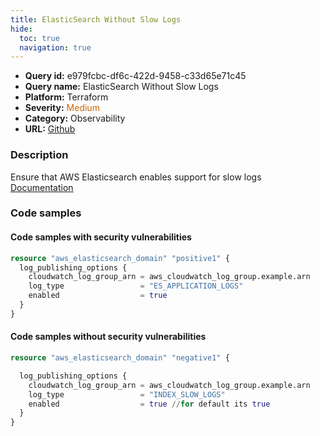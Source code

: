 ```yaml
---
title: ElasticSearch Without Slow Logs
hide:
  toc: true
  navigation: true
---
```


<style>
  .highlight .hll {
    background-color: #ff171742;
  }
  .md-content {
    max-width: 1100px;
    margin: 0 auto;
  }
</style>

-   **Query id:** e979fcbc-df6c-422d-9458-c33d65e71c45
-   **Query name:** ElasticSearch Without Slow Logs
-   **Platform:** Terraform
-   **Severity:** <span style="color:#C60">Medium</span>
-   **Category:** Observability
-   **URL:** [Github](https://github.com/Checkmarx/kics/tree/master/assets/queries/terraform/aws/elasticsearch_without_slow_logs)

### Description
Ensure that AWS Elasticsearch enables support for slow logs<br>
[Documentation](https://registry.terraform.io/providers/hashicorp/aws/latest/docs/resources/elasticsearch_domain#log_publishing_options)

### Code samples
#### Code samples with security vulnerabilities
```tf title="Postitive test num. 1 - tf file" hl_lines="4"
resource "aws_elasticsearch_domain" "positive1" {
  log_publishing_options {
    cloudwatch_log_group_arn = aws_cloudwatch_log_group.example.arn
    log_type                 = "ES_APPLICATION_LOGS"
    enabled                  = true
  }
}

```


#### Code samples without security vulnerabilities
```tf title="Negative test num. 1 - tf file"
resource "aws_elasticsearch_domain" "negative1" {

  log_publishing_options {
    cloudwatch_log_group_arn = aws_cloudwatch_log_group.example.arn
    log_type                 = "INDEX_SLOW_LOGS"
    enabled                  = true //for default its true
  }
}

```
